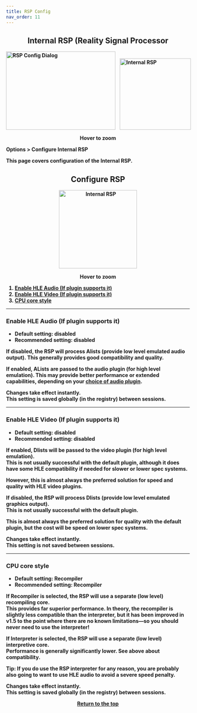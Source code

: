 ```yaml
---
title: RSP Config
nav_order: 11
---
```


<!-- This one is the best to use for all situations. -->        
<style>
.zoom-pair {
  display: flex;
  gap: 12px;
  align-items: flex-end;
  justify-content: flex-start;
  position: relative;
  margin-left: auto;
  margin-right: auto;
  width: max-content;
  text-align: left;
}

.zoom-on-hover {
  display: inline-block;
  position: relative;
}

.zoom-on-hover img {
  display: block;
  cursor: zoom-in;
  transition: transform 0.3s ease;
  position: relative;
  z-index: 1;
  transform-origin: left center;
}

.zoom-on-hover:hover img {
  transform: scale(1.5);
}

.zoom-pair .zoom-on-hover:first-child:hover img {
  z-index: 9999;
}

.zoom-pair .zoom-on-hover:last-child:hover img {
  z-index: 100;
}

/* Final fix for standalone zoomable images */
.zoom-single {
  display: block;
  margin-left: auto;
  margin-right: auto;
  width: max-content;
  text-align: center;
}

.zoom-single:hover img {
  transform: scale(1.5);
  transform-origin: center center;
  z-index: 999;
}
</style>

## <center>Internal RSP (Reality Signal Processor</center>
<b>

<b>
<div class="zoom-pair">
  <div class="zoom-on-hover">
    <img src="/manual/asset/images/config_rsp.png" alt="RSP Config Dialog" width="300" height="214" />
  </div>
  <div class="zoom-on-hover">
    <img src="/manual/asset/images/Internal_RSP.png" alt="Internal RSP" width="195" />
  </div>
</div>
<p style="text-align: center;"><strong>Hover to zoom</strong></p>

<!-- ClauseEcho: Interactive Images -->

Options > Configure Internal RSP

This page covers configuration of the Internal RSP.

## <center>Configure RSP</center>
<b>
<div style="text-align: center;">
  <div class="zoom-on-hover">
    <img src="/manual/asset/images/Internal_RSP.png" alt="Internal RSP" width="214" />
  </div>
  <p><strong>Hover to zoom</strong></p>
</div>

<!-- ClauseEcho: Interactive Images -->

1. [Enable HLE Audio (If plugin supports it)](#o1)  
2. [Enable HLE Video (If plugin supports it)](#o2)  
3. [CPU core style](#o3)

---

### <a name="o1"></a>Enable HLE Audio (If plugin supports it)

- **Default setting**: disabled  
- **Recommended setting**: disabled

If disabled, the RSP will process Alists (provide low level emulated audio output). This generally provides good compatibility and quality.

If enabled, ALists are passed to the audio plugin (for high level emulation). This may provide better performance or extended capabilities, depending on your [choice of audio plugin](config-audio).

Changes take effect instantly.  
This setting is saved globally (in the registry) between sessions.

---

### <a name="o2"></a>Enable HLE Video (If plugin supports it)

- **Default setting**: disabled  
- **Recommended setting**: disabled

If enabled, Dlists will be passed to the video plugin (for high level emulation).  
This is not usually successful with the default plugin, although it does have some HLE compatibility if needed for slower or lower spec systems.

However, this is almost always the preferred solution for speed and quality with HLE video plugins.

If disabled, the RSP will process Dlists (provide low level emulated graphics output).  
This is not usually successful with the default plugin.

This is almost always the preferred solution for quality with the default plugin, but the cost will be speed on lower spec systems.

Changes take effect instantly.  
This setting is **not** saved between sessions.

---

### <a name="o3"></a>CPU core style

- **Default setting**: Recompiler  
- **Recommended setting**: Recompiler

If Recompiler is selected, the RSP will use a separate (low level) recompiling core.  
This provides far superior performance. In theory, the recompiler is slightly less compatible than the interpreter, but it has been improved in v1.5 to the point where there are no known limitations—so you should never need to use the interpreter!

If Interpreter is selected, the RSP will use a separate (low level) interpretive core.  
Performance is generally significantly lower. See above about compatibility.

**Tip**: If you do use the RSP interpreter for any reason, you are probably also going to want to use HLE audio to avoid a severe speed penalty.

Changes take effect instantly.  
This setting is saved globally (in the registry) between sessions.

<p style="text-align:center"><a href="#">Return to the top</a></p>

<!-- ClauseEcho: RSP Config Protocol Activated -->
